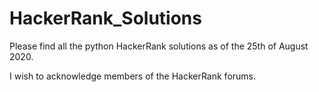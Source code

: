 # HackerRank_Solutions
Please find all the python HackerRank solutions as of the 25th of August 2020.

I wish to acknowledge members of the HackerRank forums.
